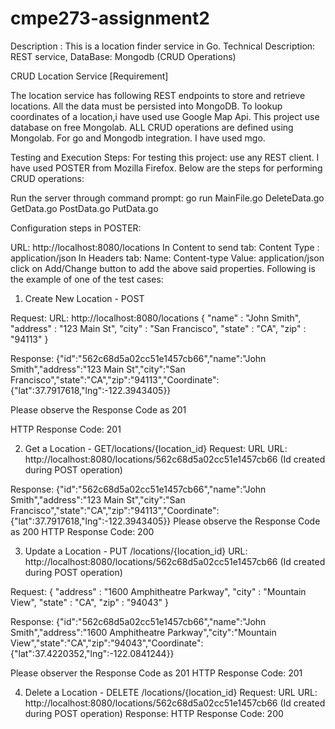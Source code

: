 # cmpe273-assignment2
Description : This is a location finder service in Go.
Technical Description: REST service, DataBase: Mongodb (CRUD Operations)

CRUD Location Service [Requirement]

The location service has following REST endpoints to store and retrieve locations. All the data must be persisted into MongoDB. 
To lookup coordinates of a location,i have used  use Google Map Api.
This project use database on free Mongolab. ALL CRUD operations are defined using Mongolab.
For go and Mongodb integration. I have used mgo.

Testing and Execution Steps:
For testing this project: use any REST client. I have used POSTER from  Mozilla Firefox.
Below are the steps for performing CRUD operations:

Run the server through command prompt: go run MainFile.go DeleteData.go GetData.go PostData.go PutData.go

Configuration steps in POSTER:

URL: http://localhost:8080/locations
In Content to send tab: Content Type : application/json
In Headers tab: Name: Content-type Value: application/json
click on Add/Change button to add the above said properties.
Following is the example of one of the test cases:


1) Create New Location - POST 

Request:
URL: http://localhost:8080/locations
{
   "name" : "John Smith",
   "address" : "123 Main St",
   "city" : "San Francisco",
   "state" : "CA",
   "zip" : "94113"
}


Response: 
{"id":"562c68d5a02cc51e1457cb66","name":"John Smith","address":"123 Main St","city":"San Francisco","state":"CA","zip":"94113","Coordinate":{"lat":37.7917618,"lng":-122.3943405}}

Please observe the Response Code as 201

HTTP Response Code: 201

2) Get a Location - GET/locations/{location_id}
Request: URL
URL: http://localhost:8080/locations/562c68d5a02cc51e1457cb66 (Id created during POST operation)


Response: 
{"id":"562c68d5a02cc51e1457cb66","name":"John Smith","address":"123 Main St","city":"San Francisco","state":"CA","zip":"94113","Coordinate":{"lat":37.7917618,"lng":-122.3943405}}
Please observe the Response Code as 200
HTTP Response Code: 200

3) Update a Location - PUT /locations/{location_id}
URL: http://localhost:8080/locations/562c68d5a02cc51e1457cb66 (Id created during POST operation)

Request: {
   "address" : "1600 Amphitheatre Parkway",
   "city" : "Mountain View",
   "state" : "CA",
   "zip" : "94043"
}

Response: 
{"id":"562c68d5a02cc51e1457cb66","name":"John Smith","address":"1600 Amphitheatre Parkway","city":"Mountain View","state":"CA","zip":"94043","Coordinate":{"lat":37.4220352,"lng":-122.0841244}}

Please observer the Response Code as 201
HTTP Response Code: 201

4) Delete a Location - DELETE /locations/{location_id}
Request: URL
URL: http://localhost:8080/locations/562c68d5a02cc51e1457cb66 (Id created during POST operation)
Response: HTTP Response Code: 200
